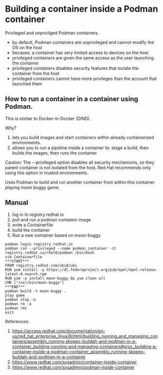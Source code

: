 # Building a container inside a Podman container

Privileged and unprivilged Podman containers.
- by default, Podman containers are unprivileged and cannot modify the OS on the host
- because, a container has very limited access to devices on the host
- privileged containers are given the same access as the user launching the container
- privileged containers disables security features that isolate the container from the host
- privileged containers cannot have more privileges than the account that launched them

## How to run a container in a container using Podman.  

This is similar to Docker-in-Docker (DIND). 

Why? 
1. lets you build images and start containers within already containerized environments.
1. allows you to run a pipeline inside a container to: stage a build, then builds the images, then runs the container

Caution: The --privileged option disables all security mechanisms, so they parent container is not isolated from the host. Red Hat recommends only using this option in trusted environments.

Uses Podman to build and run another container from within this container playing moon buggy game.

## Manual

1. log in to registry.redhat.io
1. pull and run a podman contaienr image
1. write a Containerfile
1. build the container
1. Run a new container based on moon-buggy
```
podman login registry.redhat.io
podman run --privileged --name podman_container -it registry.redhat.io/rhel8/podman /bin/bash
vim Containerfile
***START***
FROM registry.redhat.com/ubi8/ubi
RUN yum install -y https://dl.fedoraproject.org/pub/epel/epel-release-latest-8.noarch.rpm
RUN yum -y install moon-buggy && yum clean all
CMD ["/usr/bin/moon-buggy"]
***END***
podman build -t moon-buggy .
play game
podman stop -a
podman rm -a
podman rmi 
exit
```

References:
1. https://access.redhat.com/documentation/en-us/red_hat_enterprise_linux/8/html/building_running_and_managing_containers/assembly_running-skopeo-buildah-and-podman-in-a-container_building-running-and-managing-containers#proc_building-a-container-inside-a-podman-container_assembly_running-skopeo-buildah-and-podman-in-a-container
1. https://www.redhat.com/sysadmin/container-inside-container
1. https://www.redhat.com/sysadmin/podman-inside-container
